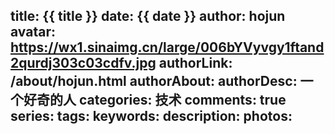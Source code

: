title: {{ title }}
date: {{ date }}
author: hojun
avatar: https://wx1.sinaimg.cn/large/006bYVyvgy1ftand2qurdj303c03cdfv.jpg
authorLink: /about/hojun.html
authorAbout: 
authorDesc: 一个好奇的人
categories: 技术
comments: true
series:
tags: 
keywords: 
description: 
photos: 
---
